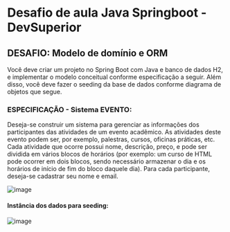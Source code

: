 # Desafio de aula Java Springboot - DevSuperior

## DESAFIO: Modelo de domínio e ORM

Você deve criar um projeto no Spring Boot com Java e banco de dados H2, e implementar o modelo
conceitual conforme especificação a seguir. Além disso, você deve fazer o seeding da base de dados
conforme diagrama de objetos que segue.

### ESPECIFICAÇÃO - Sistema EVENTO:

Deseja-se construir um sistema para gerenciar as informações dos participantes das atividades de um
evento acadêmico. As atividades deste evento podem ser, por exemplo, palestras, cursos, oficinas
práticas, etc. Cada atividade que ocorre possui nome, descrição, preço, e pode ser dividida em vários
blocos de horários (por exemplo: um curso de HTML pode ocorrer em dois blocos, sendo necessário
armazenar o dia e os horários de início de fim do bloco daquele dia). Para cada participante, deseja-se
cadastrar seu nome e email.

![image](https://github.com/Sammy192/desafioDevSuperiorEventoSamuca/assets/53224915/f17a29c2-0769-4ba7-9aec-0fe0217d215d)

#### Instância dos dados para seeding:

![image](https://github.com/Sammy192/desafioDevSuperiorEventoSamuca/assets/53224915/7a49626e-44b1-4ec7-a680-d8ff848dc3c6)
